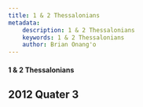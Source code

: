 ```yaml
---
title: 1 & 2 Thessalonians
metadata:
    description: 1 & 2 Thessalonians
    keywords: 1 & 2 Thessalonians
    author: Brian Onang'o
---
```


#### 1 & 2 Thessalonians

## 2012 Quater 3
